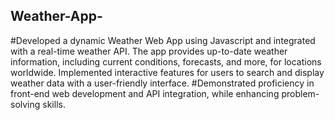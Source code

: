 ## Weather-App-
#Developed a dynamic Weather Web App using Javascript and integrated with a real-time weather API. The app provides up-to-date weather information, including current conditions, forecasts, and more, for locations worldwide. Implemented interactive features for users to search and display weather data with a user-friendly interface. 
#Demonstrated proficiency in front-end web development and API integration, while enhancing problem-solving skills.
